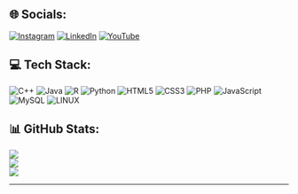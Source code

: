 <!-- # 💫 About Me:
👨‍🎓 2nd Year Computer Science Student (Software Engineering) at UTM<br>🤝 Looking forward to collaborate on any project, to boost further my skills<br>🤩 Interested in keyboard building, problem solving and AI
-->

## 🌐 Socials:
[![Instagram](https://img.shields.io/badge/Instagram-%23E4405F.svg?logo=Instagram&logoColor=white)](https://instagram.com/tauf.iqq) [![LinkedIn](https://img.shields.io/badge/LinkedIn-%230077B5.svg?logo=linkedin&logoColor=white)](https://linkedin.com/in/taufiqjurimi) [![YouTube](https://img.shields.io/badge/YouTube-%23FF0000.svg?logo=YouTube&logoColor=white)](https://www.youtube.com/@muhammadtaufiqbinjurimia2187) 

## 💻 Tech Stack:
![C++](https://img.shields.io/badge/c++-%2300599C.svg?style=for-the-badge&logo=c%2B%2B&logoColor=white) ![Java](https://img.shields.io/badge/java-%23ED8B00.svg?style=for-the-badge&logo=java&logoColor=white) ![R](https://img.shields.io/badge/r-%23276DC3.svg?style=for-the-badge&logo=r&logoColor=white) ![Python](https://img.shields.io/badge/python-3670A0?style=for-the-badge&logo=python&logoColor=ffdd54)  ![HTML5](https://img.shields.io/badge/html5-%23E34F26.svg?style=for-the-badge&logo=html5&logoColor=white) ![CSS3](https://img.shields.io/badge/css3-%231572B6.svg?style=for-the-badge&logo=css3&logoColor=white) ![PHP](https://img.shields.io/badge/php-%23777BB4.svg?style=for-the-badge&logo=php&logoColor=white) ![JavaScript](https://img.shields.io/badge/javascript-%23323330.svg?style=for-the-badge&logo=javascript&logoColor=%23F7DF1E) ![MySQL](https://img.shields.io/badge/mysql-%2300f.svg?style=for-the-badge&logo=mysql&logoColor=white)	![LINUX](https://img.shields.io/badge/Linux-FCC624?style=for-the-badge&logo=linux&logoColor=black)

<!-- ![Figma](https://img.shields.io/badge/figma-%23F24E1E.svg?style=for-the-badge&logo=figma&logoColor=white) ![LINUX](https://img.shields.io/badge/Linux-FCC624?style=for-the-badge&logo=linux&logoColor=black) ![Azure](https://img.shields.io/badge/azure-%230072C6.svg?style=for-the-badge&logo=azure-devops&logoColor=white) ![AWS](https://img.shields.io/badge/AWS-%23FF9900.svg?style=for-the-badge&logo=amazon-aws&logoColor=white) ![C](https://img.shields.io/badge/c-%2300599C.svg?style=for-the-badge&logo=c&logoColor=white) ![Firebase](https://img.shields.io/badge/firebase-%23039BE5.svg?style=for-the-badge&logo=firebase) ![React](https://img.shields.io/badge/react-%2320232a.svg?style=for-the-badge&logo=react&logoColor=%2361DAFB) 
-->

## 📊 GitHub Stats:
![](https://github-readme-stats-sigma-five.vercel.app/api?username=taufiqqq&theme=radical&hide_border=false&include_all_commits=false&count_private=false)<br/>
![](https://github-readme-streak-stats.herokuapp.com/?user=taufiqqq&theme=radical&hide_border=false)<br/>
![](https://github-readme-stats.vercel.app/api/top-langs/?username=taufiqqq&theme=radical&hide_border=false&include_all_commits=false&count_private=false&layout=compact)

---

<!-- Proudly created with GPRM ( https://gprm.itsvg.in ) -->
